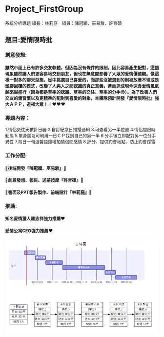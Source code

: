 # Project_FirstGroup
系統分析專題 組長：林莉庭　組員：陳冠穎、巫易駿、許育碩

## 題目:愛情限時批

### 創意發想:
#### 雖然市面上已有許多交友軟體，但因為沒有條件的限制，因此容易產生配對，這個現象雖然讓人們更容易地交到朋友，但也在無意間影響了大眾的愛情價值觀。像這樣一對多的聊天型態，從中挑選自己喜愛的，而那些沒被選到的則被放著不理或是塑膠回覆的模式，改變了人與人之間認識的真正意義，進而造成現今速食愛情風氣越來越盛行（因為都是草率的認識、草率的交往、草率的分手:unamused:）。為了改善人們交友的壞習慣以及更精準的配對到喜愛的對象，本團隊預計開發『愛情限時批』強大ＡＰＰ，造福大眾！！:heart::heart::heart:

### 專題內容：
1.情侶交往天數計日器
2.自訂紀念日推播通知
3.可查看另一半位置
4.情侶間限時動態
5.單身朋友可利用一日ＣＰ找到自己的另一半
6.分手後立即配對另一位分手異性
7.每日一句溫馨語錄增加情侶間感情
8.評分、提供約會地點、防止約會踩雷


### 工作分配:
#### :vibration_mode:後端開發『陳冠穎、巫易駿』:vibration_mode:
#### :file_folder:創意發想、報告、送茶按摩『許育碩』:file_folder:
#### :crystal_ball:書面及PPT報告製作、前端設計『林莉庭』:crystal_ball:

### 推薦:
#### 知名愛情獵人羅志祥強力推薦:heart:
#### 愛情公寓CEO強力推薦:heart:

![GANTT](系統圖.png "gantt")
